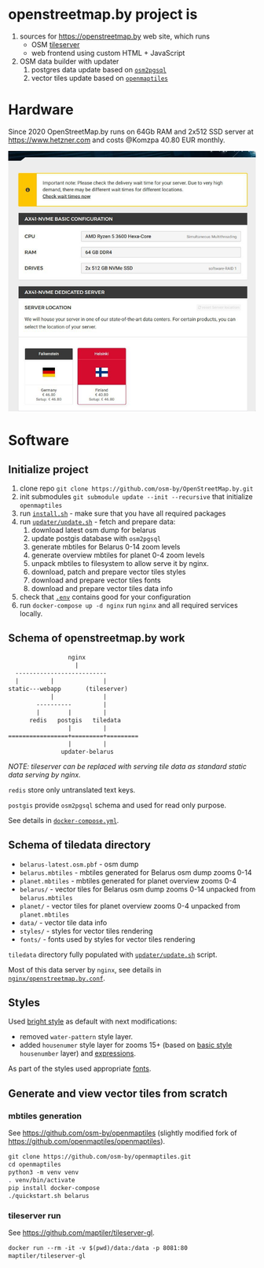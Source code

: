 # openstreetmap.by project is

1. sources for https://openstreetmap.by web site, which runs
   * OSM [tileserver](https://stackoverflow.com/questions/11079741/what-is-tile-server-in-osm-maps/11095561#11095561)
   * web frontend using custom HTML + JavaScript
3. OSM data builder with updater
   1. postgres data update based on [`osm2pgsql`](https://github.com/openstreetmap/osm2pgsql) 
   2. vector tiles update based on [`openmaptiles`](https://github.com/openmaptiles/openmaptiles)

# Hardware

Since 2020 OpenStreetMap.by runs on 64Gb RAM and 2x512 SSD server
at https://www.hetzner.com and costs @Komzpa 40.80 EUR monthly.

![OpenStreetMap.by Hardware](docs/server.jpg)

# Software

## Initialize project
 
 1. clone repo `git clone https://github.com/osm-by/OpenStreetMap.by.git`
 2. init submodules `git submodule update --init --recursive` that initialize `openmaptiles`   
 3. run [`install.sh`](install.sh) - make sure that you have all required packages
 4. run [`updater/update.sh`](updater/update.sh) - fetch and prepare data:
    1. download latest osm dump for belarus
    2. update postgis database with `osm2pgsql`
    3. generate mbtiles for Belarus 0-14 zoom levels
    4. generate overview mbtiles for planet 0-4 zoom levels
    5. unpack mbtiles to filesystem to allow serve it by nginx.
    6. download, patch and prepare vector tiles styles
    7. download and prepare vector tiles fonts
    8. download and prepare vector tiles data info
 5. check that [`.env`](.env) contains good for your configuration 
 6. run `docker-compose up -d nginx` run `nginx` and all required services locally.


## Schema of openstreetmap.by work

                     nginx
                       |
      --------------------------
      |         |              |
    static---webapp       (tileserver)
                |              |
            ----------         |
            |        |         |
          redis   postgis   tiledata
                     |         |
    =================+=========+=========
                     |         |
                   updater-belarus


*NOTE: tileserver can be replaced with serving tile data as standard static data serving by nginx.*

`redis` store only untranslated text keys.

`postgis` provide `osm2pgsql` schema and used for read only purpose.

See details in [`docker-compose.yml`](docker-compose.yml).


## Schema of tiledata directory

- `belarus-latest.osm.pbf` - osm dump
- `belarus.mbtiles` - mbtiles generated for Belarus osm dump zooms 0-14
- `planet.mbtiles` - mbtiles generated for planet overview zooms 0-4
- `belarus/` - vector tiles for Belarus osm dump zooms 0-14 unpacked from `belarus.mbtiles`
- `planet/` - vector tiles for planet overview zooms 0-4 unpacked from `planet.mbtiles`
- `data/` - vector tile data info
- `styles/` - styles for vector tiles rendering
- `fonts/` - fonts used by styles for vector tiles rendering

`tiledata` directory fully populated with [`updater/update.sh`](updater/update.sh) script.

Most of this data server by `nginx`, see details in [`nginx/openstreetmap.by.conf`](nginx/openstreetmap.by.conf).


## Styles

Used [bright style](https://github.com/openmaptiles/osm-bright-gl-style) as default with next modifications:
- removed `water-pattern` style layer.
- added `housenumer` style layer for zooms 15+ (based on [basic style](https://github.com/openmaptiles/maptiler-basic-gl-style) `housenumber` layer) and [expressions](https://docs.mapbox.com/mapbox-gl-js/style-spec/expressions/#interpolate).

As part of the styles used appropriate [fonts](https://github.com/openmaptiles/fonts/).


## Generate and view vector tiles from scratch  

### mbtiles generation

See https://github.com/osm-by/openmaptiles (slightly modified fork of https://github.com/openmaptiles/openmaptiles).

    git clone https://github.com/osm-by/openmaptiles.git
    cd openmaptiles
    python3 -m venv venv
    . venv/bin/activate
    pip install docker-compose
    ./quickstart.sh belarus

### tileserver run

See https://github.com/maptiler/tileserver-gl.

    docker run --rm -it -v $(pwd)/data:/data -p 8081:80 maptiler/tileserver-gl
